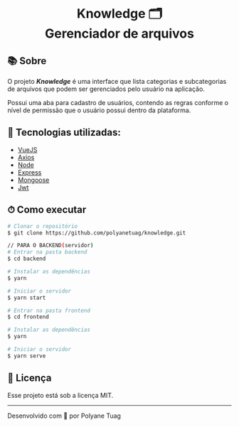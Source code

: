 <h1 align="center">  
  Knowledge 🗂 <br/> Gerenciador de arquivos
</h1>

## 📚 Sobre

O projeto ***Knowledge*** é uma interface que lista categorias e subcategorias de arquivos que podem ser gerenciados pelo usuário na aplicação. 

Possui uma aba para cadastro de usuários, contendo as regras conforme o nível de permissão que o usuário possui dentro da plataforma.

## 🚀 Tecnologias utilizadas:

- [VueJS](https://vuejs.org/)
- [Axios](https://axios-http.com/ptbr/docs/intro)
- [Node](https://nodejs.org/pt)
- [Express](https://developer.mozilla.org/pt-BR/docs/Learn/Server-side/Express_Nodejs/Introduction)
- [Mongoose](https://mongoosejs.com/docs/)
- [Jwt](https://www.npmjs.com/package/jsonwebtoken)

## ⏱ Como executar

```bash
# Clonar o repositório
$ git clone https://github.com/polyanetuag/knowledge.git

// PARA O BACKEND(servidor)
# Entrar na pasta backend
$ cd backend

# Instalar as dependências
$ yarn 

# Iniciar o servidor
$ yarn start

# Entrar na pasta frontend
$ cd frontend

# Instalar as dependências
$ yarn 

# Iniciar o servidor
$ yarn serve


```

## 📝 Licença

Esse projeto está sob a licença MIT.

---
Desenvolvido com 💜 por Polyane Tuag

